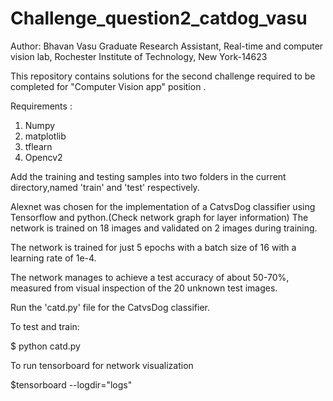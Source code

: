 # Challenge_question2_catdog_vasu


Author: 
Bhavan Vasu
Graduate Research Assistant, 
Real-time and computer vision lab,
Rochester Institute of Technology,
New York-14623

This repository contains solutions for the second challenge required to be completed for "Computer Vision app" position .

Requirements :
1) Numpy
2) matplotlib
3) tflearn
4) Opencv2

Add the training and testing samples into two folders in the current directory,named 'train' and 'test' respectively.

Alexnet was chosen for the implementation of a CatvsDog classifier using Tensorflow and python.(Check network graph for layer information)
The network is trained on 18 images and validated on 2 images during training.

The network is trained for just 5 epochs with a batch size of 16 with a learning rate of 1e-4.

The network manages to achieve a test accuracy of about 50-70%, measured from visual inspection of the 20 unknown test images. 
 

Run the 'catd.py' file for the CatvsDog classifier.

To test and train:

$ python catd.py

To run tensorboard for network visualization

$tensorboard --logdir="logs"


